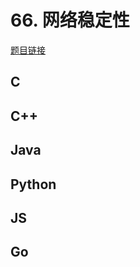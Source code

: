 # 66. 网络稳定性

[题目链接](https://kamacoder.com/problempage.php?pid=1105)

## C

## C++

## Java

## Python

## JS

## Go

